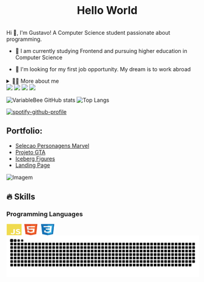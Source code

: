 <!--título-->
<div id="user-content-toc">
  <ul align="center">
    <summary><h1 style="display: inline-block">Hello World</h1></summary>
</div>

<!-- Presentation -->
<p>
  Hi 👋, I'm Gustavo! A Computer Science student passionate about programming.

  - 🌱 I am currently studying Frontend and pursuing higher education in Computer Science 

  - 🔭 I'm looking for my first job opportunity. My dream is to work abroad
</p>

<!-- Dropdown -->
<details>
  <summary>👨‍💻 More about me</summary>

  - 💬 I am 20 years old and currently live in Brazil. I am studying Computer Science at Unibta in São Paulo. I am focused on learning Frontend development to start my career as a programmer and land my first job..

  - ⚡ I enjoy reading, whether it's a good book, manga, or comics, as well as watching movies and playing games! I believe that our personal interests contribute to a more refined perception of things and problem-solving. \o/
</details>

<!-- Links -->
<div> 
  <a href="https://www.youtube.com/channel/UCxbMTTePs2bIiwBOZ4Yg3wQ" target="_blank"><img src="https://img.shields.io/badge/YouTube-FF0000?style=for-the-badge&logo=youtube&logoColor=white" target="_blank"></a>
  <a href="https://www.instagram.com/gustavo_pereira900/" target="_blank"><img src="https://img.shields.io/badge/-Instagram-%23E4405F?style=for-the-badge&logo=instagram&logoColor=white" target="_blank"></a>
  <a href = "mailto:gprtudo@gmail.com"><img src="https://img.shields.io/badge/-Gmail-%23333?style=for-the-badge&logo=gmail&logoColor=white" target="_blank"></a>
  <a href="https://www.linkedin.com/in/gustavo-pereira-6561891b3/" target="_blank"><img src="https://img.shields.io/badge/-LinkedIn-%230077B5?style=for-the-badge&logo=linkedin&logoColor=white" target="_blank"></a>
</div>


<!-- GithubStats -->
![VariableBee GitHub stats](https://github-readme-stats.vercel.app/api?username=Gustavo-P-Reis&show_icons=true&theme=gotham)
![Top Langs](https://github-readme-stats.vercel.app/api/top-langs/?username=Gustavo-P-Reis&size_weight=0.5&count_weight=0.5)


<!-- Spotify -->
[![spotify-github-profile](https://spotify-github-profile.kittinanx.com/api/view?uid=31pophc24qt2e3xzccsttbvfmaga&cover_image=true&theme=novatorem&show_offline=false&background_color=121212&interchange=false&bar_color=53b14f&bar_color_cover=false)](https://github.com/kittinan/spotify-github-profile)

<!-- Portfolio -->
## Portfolio:
- [Selecao Personagens Marvel](https://github.com/Gustavo-P-Reis/selecao-personagens-marvel)
- [Projeto GTA](https://github.com/Gustavo-P-Reis/projeto-gta)
- [Iceberg Figures](https://github.com/Gustavo-P-Reis/selecao-personagens-marvel)
- [Landing Page](https://github.com/Gustavo-P-Reis/landing-page)

<!-- GIF -->
<p align="left">
  <img align="center" src="https://github.com/VariableBee/VariableBee/assets/77739311/4e9f41af-6b57-49a7-b15a-74322e96b4d7" alt="Imagem">
</p>

## 🔥 Skills
<!-- Skills: Programming Languages -->
  <div style="flex-basis: 48%;">
    <h3>Programming Languages</h3>
    <img align="center" alt="Js" height="30" width="40" src="https://raw.githubusercontent.com/devicons/devicon/master/icons/javascript/javascript-plain.svg">
    <img align="center" alt="HTML" height="30" width="40" src="https://raw.githubusercontent.com/devicons/devicon/master/icons/html5/html5-original.svg">
    <img align="center" alt="CSS" height="30" width="40" src="https://raw.githubusercontent.com/devicons/devicon/master/icons/css3/css3-original.svg">
  </div>

  <picture>
  <source
    media="(prefers-color-scheme: dark)"
    srcset="https://raw.githubusercontent.com/platane/snk/output/github-contribution-grid-snake-dark.svg"
  />
  <source
    media="(prefers-color-scheme: light)"
    srcset="https://raw.githubusercontent.com/platane/snk/output/github-contribution-grid-snake.svg"
  />
  <img
    alt="github contribution grid snake animation"
    src="https://raw.githubusercontent.com/platane/snk/output/github-contribution-grid-snake.svg"
  />
</picture>
  
 
